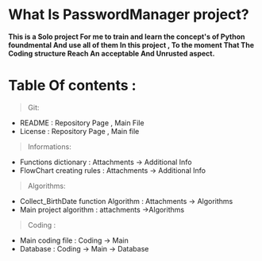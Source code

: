 # What Is PasswordManager project?

**This is a Solo project For me to train and learn the concept's of Python foundmental And use all of them In this project , To the moment That The Coding structure Reach An acceptable And Unrusted aspect.**

# Table Of contents : 
> Git:
- README : Repository Page , Main File
- License : Repository Page , Main file
> Informations:
- Functions dictionary : Attachments -> Additional Info
- FlowChart creating rules : Attachments -> Additional Info
> Algorithms:
- Collect_BirthDate function Algorithm : Attachments -> Algorithms
- Main project algorithm : attachments ->Algorithms
> Coding :
- Main coding file : Coding -> Main
- Database : Coding -> Main -> Database


